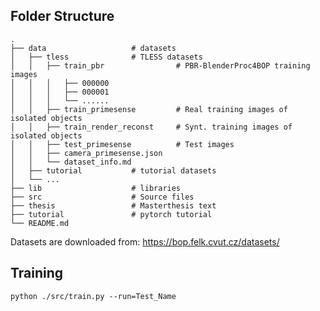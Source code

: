 ## Folder Structure
     
    .
    ├── data                   # datasets
    │   ├── tless              # TLESS datasets
    │   │   ├── train_pbr                # PBR-BlenderProc4BOP training images
    │   │   │   ├── 000000
    │   │   │   ├── 000001
    │   │   │   └── ......
    │   │   ├── train_primesense         # Real training images of isolated objects
    │   │   ├── train_render_reconst     # Synt. training images of isolated objects
    │   │   ├── test_primesense          # Test images
    │   │   ├── camera_primesense.json
    │   │   └── dataset_info.md
    │   ├── tutorial           # tutorial datasets
    │   └── ...                
    ├── lib                    # libraries
    ├── src                    # Source files 
    ├── thesis                 # Masterthesis text
    ├── tutorial               # pytorch tutorial
    └── README.md

Datasets are downloaded from: https://bop.felk.cvut.cz/datasets/

## Training
```shell
python ./src/train.py --run=Test_Name
```
